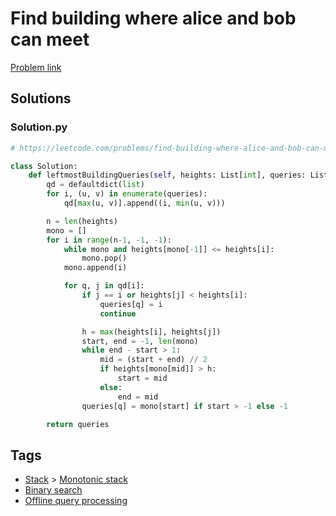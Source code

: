 # Find building where alice and bob can meet

[Problem link](https://leetcode.com/problems/find-building-where-alice-and-bob-can-meet/)

## Solutions


### Solution.py
```py
# https://leetcode.com/problems/find-building-where-alice-and-bob-can-meet/

class Solution:
    def leftmostBuildingQueries(self, heights: List[int], queries: List[List[int]]) -> List[int]:
        qd = defaultdict(list)
        for i, (u, v) in enumerate(queries):
            qd[max(u, v)].append((i, min(u, v)))

        n = len(heights)
        mono = []
        for i in range(n-1, -1, -1):
            while mono and heights[mono[-1]] <= heights[i]:
                mono.pop()
            mono.append(i)

            for q, j in qd[i]:
                if j == i or heights[j] < heights[i]:
                    queries[q] = i
                    continue

                h = max(heights[i], heights[j])
                start, end = -1, len(mono)
                while end - start > 1:
                    mid = (start + end) // 2
                    if heights[mono[mid]] > h:
                        start = mid
                    else:
                        end = mid
                queries[q] = mono[start] if start > -1 else -1

        return queries
```
## Tags

* [Stack](/README.md#Stack) > [Monotonic stack](/README.md#Stack-Monotonic_stack)
* [Binary search](/README.md#Binary_search)
* [Offline query processing](/README.md#Offline_query_processing)
